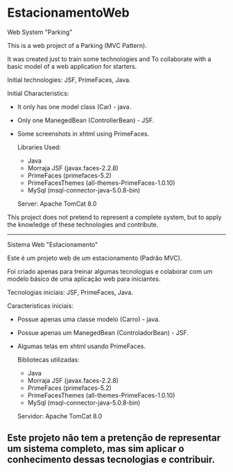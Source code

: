 # EstacionamentoWeb

Web System "Parking"

This is a web project of a Parking (MVC Pattern).

It was created just to train some technologies and
To collaborate with a basic model of a web application
for starters.

Initial technologies:
JSF, PrimeFaces, Java.

Initial Characteristics:
- It only has one model class (Car) - java.
- Only one ManegedBean (ControllerBean) - JSF.
- Some screenshots in xhtml using PrimeFaces.

  Libraries Used:
  - Java    
  - Morraja JSF      (javax.faces-2.2.8) 
  - PrimeFaces       (primefaces-5.2)
  - PrimeFacesThemes (all-themes-PrimeFaces-1.0.10)
  - MySql            (msql-connector-java-5.0.8-bin)

  Server: Apache TomCat 8.0
 
This project does not pretend to represent a complete system,
but to apply the knowledge of these technologies and contribute.

------------------------------------------------------------------
Sistema Web "Estacionamento" 

Este é um projeto web de um estacionamento (Padrão MVC).

Foi criado apenas para treinar algumas tecnologias e 
colaborar com um modelo básico de uma aplicação web 
para iniciantes.

Tecnologias iniciais:
JSF, PrimeFaces, Java.

Caracteristicas iniciais:
- Possue apenas uma classe modelo (Carro) - java.
- Possue apenas um ManegedBean (ControladorBean) - JSF.
- Algumas telas em xhtml usando PrimeFaces.

  Bibliotecas utilizadas:
  - Java
  - Morraja JSF      (javax.faces-2.2.8) 
  - PrimeFaces       (primefaces-5.2)
  - PrimeFacesThemes (all-themes-PrimeFaces-1.0.10)
  - MySql            (msql-connector-java-5.0.8-bin)

  Servidor: Apache TomCat 8.0
  
Este projeto não tem a pretenção de representar um sistema completo,
mas sim aplicar o conhecimento dessas tecnologias e contribuir.
--------------------------------------------------------------------
